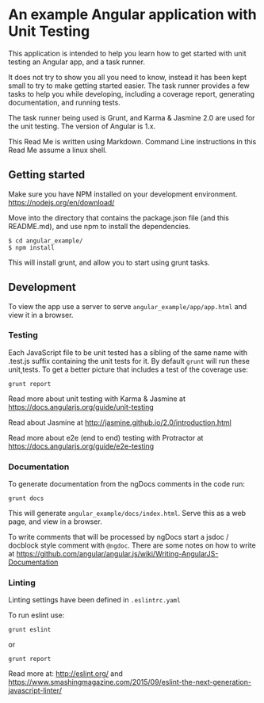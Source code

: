 An example Angular application with Unit Testing
================================================
This application is intended to help you learn how to get started with unit testing an Angular app, and a task runner.  

It does not try to show you all you need to know, instead it has been kept small to try to make getting started easier.  The task runner provides a few tasks to help you while developing, including a coverage report, generating documentation, and running tests.

The task runner being used is Grunt, and Karma & Jasmine 2.0 are used for the unit testing.  The version of Angular is 1.x.

This Read Me is written using Markdown.
Command Line instructions in this Read Me assume a linux shell.


Getting started
---------------
Make sure you have NPM installed on your development environment. https://nodejs.org/en/download/

Move into the directory that contains the package.json file (and this README.md), and use npm to install the dependencies.
```
$ cd angular_example/
$ npm install
```
This will install grunt, and allow you to start using grunt tasks.


Development
-----------
To view the app use a server to serve `angular_example/app/app.html` and view it in a browser.

### Testing
Each JavaScript file to be unit tested has a sibling of the same name with .test.js suffix containing the unit tests for it.
By default `grunt` will run these unit̨ tests.
To get a better picture that includes a test of the coverage use:
```
grunt report
```

Read more about unit testing with Karma & Jasmine at
https://docs.angularjs.org/guide/unit-testing

Read about Jasmine at
http://jasmine.github.io/2.0/introduction.html

Read more about e2e (end to end) testing with Protractor at
https://docs.angularjs.org/guide/e2e-testing

### Documentation
To generate documentation from the ngDocs comments in the code run:
```
grunt docs
```
This will generate `angular_example/docs/index.html`.  Serve this as a web page, and view in a browser.

To write comments that will be processed by ngDocs start a jsdoc / docblock style comment with `@ngdoc`. There are some notes on how to write at
https://github.com/angular/angular.js/wiki/Writing-AngularJS-Documentation

### Linting
Linting settings have been defined in `.eslintrc.yaml`

To run eslint use:
```
grunt eslint
```
or
```
grunt report
```

Read more at: http://eslint.org/
and https://www.smashingmagazine.com/2015/09/eslint-the-next-generation-javascript-linter/
